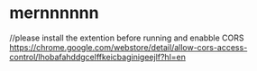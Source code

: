# mernnnnnn

//please install the extention before running and enabble CORS https://chrome.google.com/webstore/detail/allow-cors-access-control/lhobafahddgcelffkeicbaginigeejlf?hl=en
